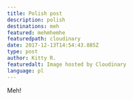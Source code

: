 ```yaml
---
title: Polish post
description: polish
destinations: meh
featured: mehmhemhe
featuredpath: cloudinary
date: 2017-12-13T14:54:43.885Z
type: post
author: Kitty R.
featuredalt: Image hosted by Cloudinary
language: pl
---
```

Meh!

```

```
